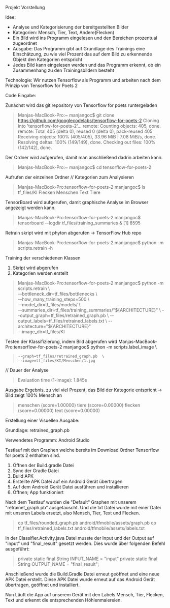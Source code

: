 Projekt Vorstellung 

Idee: 
- Analyse und Kategorisierung der bereitgestellten Bilder
- Kategorien: Mensch, Tier, Text, Andere(Flecken)
- Ein Bild wird ins Programm eingelesen und den Bereichen prozentual zugeordnet
- Ausgabe: Das Programm gibt auf Grundlage des Trainings eine Einschätzung, zu wie viel Prozent das auf dem Bild zu erkennende Objekt den Kategorien entspricht
- Jedes Bild kann eingelesen werden und das Programm erkennt, ob ein Zusammenhang zu den Trainingsbildern besteht 


Technologie: Wir nutzen Tensorflow als Programm und arbeiten nach dem Prinzip von Tensorflow for Poets 2 

Code Eingabe: 

Zunächst wird das git repository von Tensorflow for poets runtergeladen
> Manjas-MacBook-Pro:~ manjangoc$ git clone https://github.com/googlecodelabs/tensorflow-for-poets-2
> Cloning into 'tensorflow-for-poets-2'...
> remote: Counting objects: 405, done.
> remote: Total 405 (delta 0), reused 0 (delta 0), pack-reused 405
> Receiving objects: 100% (405/405), 33.96 MiB | 7.08 MiB/s, done.
> Resolving deltas: 100% (149/149), done.
> Checking out files: 100% (142/142), done.

Der Ordner wird aufgerufen, damit man anschließend dadrin arbeiten kann. 
> Manjas-MacBook-Pro:~ manjangoc$ cd tensorflow-for-poets-2

Aufrufen der einzelnen Ordner // Kategorien zum Analysieren
> Manjas-MacBook-Pro:tensorflow-for-poets-2 manjangoc$ ls tf_files/KI
> Flecken   Menschen  Text    Tiere

TensorBoard wird aufgerufen, damit graphische Analyse im Browser angezeigt werden kann.
> Manjas-MacBook-Pro:tensorflow-for-poets-2 manjangoc$ tensorboard --logdir tf_files/training_summaries &
> [1] 8595

Retrain skript wird mit phyton abgerufen -> TensorFlow Hub repo
> Manjas-MacBook-Pro:tensorflow-for-poets-2 manjangoc$ python -m scripts.retrain -h

Training der verschiedenen Klassen
1. Skript wird abgerufen
2. Kategorien werden erstellt

> Manjas-MacBook-Pro:tensorflow-for-poets-2 manjangoc$ 
> python -m scripts.retrain \                                                        
>   --bottleneck_dir=tf_files/bottlenecks \                                        
>   --how_many_training_steps=500 \                                                
>   --model_dir=tf_files/models/ \                                              
>   --summaries_dir=tf_files/training_summaries/"${ARCHITECTURE}" \                
>   --output_graph=tf_files/retrained_graph.pb \
>   --output_labels=tf_files/retrained_labels.txt \
>   --architecture="${ARCHITECTURE}" \
>   --image_dir=tf_files/KI                                                     

Testen der Klassifizierung, indem Bild abgerufen wird
Manjas-MacBook-Pro:tensorflow-for-poets-2 manjangoc$ python -m scripts.label_image \
>     --graph=tf_files/retrained_graph.pb  \
>     --image=tf_files/KI/Menschen/1.jpg                                        

// Dauer der Analyse
> Evaluation time (1-image): 1.845s 
 
Ausgabe Ergebnis, zu viel viel Prozent, das Bild der Kategorie entspricht -> Bild zeigt 100% Mensch an
> menschen (score=1.00000) 
> tiere (score=0.00000)
> flecken (score=0.00000)
> text (score=0.00000)


Erstellung einer Visuellen Ausgabe:

Grundlage: retrained_graph.pb

Verwendetes Programm: 
Android Studio


Testlauf mit den Graphen welche bereits im Download Ordner Tensorflow for poets 2 enthalten sind.

1. Öffnen der Build.gradle Datei
2. Sync der Gradle Datei
3. Build APK
4. Erstellte APK Datei auf ein Android Gerät übertragen
5. Auf dem Android Gerät Datei ausführen und installieren
6. Öffnen; App funktioniert

Nach dem Testlauf wurden die "Default" Graphen mit unserem "retrainet_graph.pb" ausgetauscht. Und die txt Datei wurde mit einer Datei mit unseren Labels ersetzt, also Mensch, Tier, Text und Flecken.

> cp tf_files/rounded_graph.pb android/tfmobile/assets/graph.pb
> cp tf_files/retrained_labels.txt android/tfmobile/assets/labels.txt


In der Classifier.Activity.java Datei musste der Input und der Output auf "input" und "final_result" gesetzt werden. Dies wurde über folgenden Befehl ausgeführt:

> private static final String INPUT_NAME = "input"
> private static final String OUTPUT_NAME = "final_result";


Anschließend wurde die Build.Gradle Datei erneut geöffnet und eine neue APK Datei erstellt. 
Diese APK Datei wurde erneut auf das Android Gerät übertragen, geöffnet und installiert.

Nun Läuft die App auf unserem Gerät mit den Labels Mensch, Tier, Flecken, Text und erkennt die entsprechenden Höhlenmalereien. 



